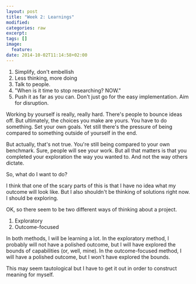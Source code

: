 ```yaml
---
layout: post
title: "Week 2: Learnings"
modified:
categories: raw
excerpt:
tags: []
image:
  feature:
date: 2014-10-02T11:14:58+02:00
---
```


1. Simplify, don't embellish
2. Less thinking, more doing
3. Talk to people.
4. "When is it time to stop researching? NOW."
5. Push it as far as you can. Don't just go for the easy implementation. Aim for disruption. 

Working by yourself is really, really hard. There's people to bounce ideas off. But ultimately, the choices you make are yours. You have to do something. Set your own goals. Yet still there's the pressure of being compared to something outside of yourself in the end. 

But actually, that's not true. You're still being compared to your own benchmark. Sure, people will see your work. But all that matters is that you completed your exploration the way you wanted to. And not the way others dictate. 

So, what do I want to do? 

I think that one of the scary parts of this is that I have no idea what my outcome will look like. But I also shouldn't be thinking of solutions right now. I should be exploring. 

OK, so there seem to be two different ways of thinking about a project. 

1. Exploratory
2. Outcome-focused

In both methods, I will be learning a lot. In the exploratory method, I probably will not have a polished outcome, but I will have explored the bounds of capabilities (or, well, mine). In the outcome-focused method, I will have a polished outcome, but I won't have explored the bounds. 

This may seem tautological but I have to get it out in order to construct meaning for myself. 

<!-- Things I need to do:
0. Decide what i want to do. today. and never look back.
1. STOP WAVERING. JUST Do.
2. SET UP A SCHEDULE OF EXPERIMENTS.

- read 100 pgs of that book
- make 3d printed thing
- questionnaire for cis tomorrow -->
